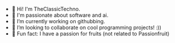 - 👋 Hi! I'm TheClassicTechno.
- 👀 I'm passionate about software and ai.
- 🌱 I’m currently working on githubbing.
- 💞️ I’m looking to collaborate on cool programming projects! :))
- 🌟 Fun fact: I have a passion for fruits (not related to Passionfruit)
<!---
TheClassicTechno/TheClassicTechno is a ✨ special ✨ repository because its `README.md` (this file) appears on your GitHub profile.
You can click the Preview link to take a look at your changes.
--->
